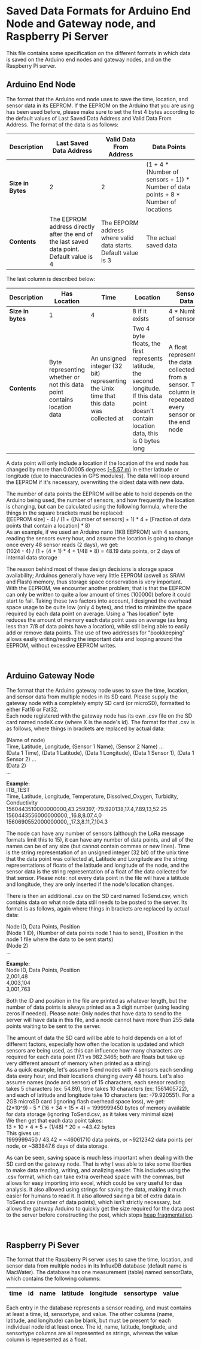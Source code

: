 # Saved Data Formats for Arduino End Node and Gateway node, and Raspberry Pi Server

This file contains some specification on the different formats in which data is saved on the Arduino end nodes and gateway nodes, and on the Raspberry Pi server.

## Arduino End Node

The format that the Arduino end node uses to save the time, location, and sensor data in its EEPROM. If the EEPROM on the Arduino that you are using has been used before, please make sure to set the first 4 bytes according to the default values of Last Saved Data Address and Valid Data From Address. The format of the data is as follows: 

| **Description**   | Last Saved Data Address | Valid Data From Address | Data Points |
|-------------------|-------------------------|-------------------------|-------------|
| **Size in Bytes** | 2                       | 2                       | (1 + 4 * (Number of sensors + 1)) * Number of data points + 8 * Number of locations |
| **Contents**      | The EEPROM address directly after the end of the last saved data point. Default value is 4 | The EEPORM address where valid data starts. Default value is 3 | The actual saved data |

The last column is described below:

| **Description**   | Has Location | Time | Location       | Sensor Data           |
|-------------------|--------------|------|----------------|-----------------------|
| **Size in bytes** | 1            | 4    | 8 if it exists | 4 * Number of sensors |
| **Contents**      | Byte representing whether or not this data point contains location data | An unsigned integer (32 bit) representing the Unix time that this data was collected at | Two 4 byte floats, the first represents latitude, the second longitude. If this data point doesn't contain location data, this is 0 bytes long | A float representing the data collected from a sensor. This column is repeated for every sensor on the end node |

A data point will only include a location if the location of the end node has changed by more than 0.00005 degrees [(~5.57 m)](https://en.wikipedia.org/wiki/Decimal_degrees#Precision) in either latitude or longitude (due to inaccuracies in GPS modules). The data will loop around the EEPROM if it's necessary, overwriting the oldest data with new data.

The number of data points the EEPROM will be able to hold depends on the Arduino being used, the number of sensors, and how frequently the location is changing, but can be calculated using the following formula, where the things in the square brackets must be replaced:  
(\[EEPROM size\] - 4) / (1 + (\[Number of sensors\] + 1) * 4 + \[Fraction of data points that contain a location\] * 8)  
As an example, if we used an Arduino nano (1KB EEPROM) with 4 sensors, reading the sensors every hour, and assume the location is going to change once every 48 sensor reads (2 days), we get:  
(1024 - 4) / (1 + (4 + 1) * 4 + 1/48 * 8) = 48.19 data points, or 2 days of internal data storage

The reason behind most of these design decisions is storage space availability; Arduinos generally have very little EEPROM (aswell as SRAM and Flash) memory, thus storage space conservation is very important. With the EEPROM, we encounter another problem; that is that the EEPROM can only be written to quite a low amount of times (100000) before it could start to fail. Taking these two factors into account, I designed the overhead space usage to be quite low (only 4 bytes), and tried to minimize the space required by each data point on average. Using a "has location" byte reduces the amount of memory each data point uses on average (as long less than 7/8 of data points have a location), while still being able to easily add or remove data points. The use of two addresses for "bookkeeping" allows easily writing/reading the important data and looping around the EEPROM, without excessive EEPROM writes.

<br/>

## Arduino Gateway Node

The format that the Arduino gateway node uses to save the time, location, and sensor data from multiple nodes in its SD card. Please supply the gateway node with a completely empty SD card (or microSD), formatted to either Fat16 or Fat32.  
Each node registered with the gateway node has its own .csv file on the SD card named nodeX.csv (where X is the node's id). The format for that .csv is as follows, where things in brackets are replaced by actual data: 

(Name of node)  
Time, Latitude, Longitude, (Sensor 1 Name), (Sensor 2 Name) ...  
(Data 1 Time), (Data 1 Latitude), (Data 1 Longitude), (Data 1 Sensor 1), (Data 1 Sensor 2) ...  
(Data 2)  
...

**Example:**  
ITB\_TEST  
Time, Latitude, Longitude, Temperature, Dissolved\_Oxygen, Turbidity, Conductivity  
1560443510000000000,43.259397,-79.920138,17.4,7.89,13,52.25  
1560443556000000000,,,16.8,8.07,4,0  
1560690552000000000,,,17.3,8.11,7,104.3  

The node can have any number of sensors (although the LoRa message formats limit this to 15), it can have any number of data points, and all of the names can be of any size (but cannot contain commas or new lines). Time is the string representation of an unsigned integer (32 bit) of the unix time that the data point was collected at, Latitude and Longitude are the string representations of floats of the latitude and longitude of the node, and the sensor data is the string representation of a float of the data collected for that sensor. Please note: not every data point in the file will have a latitude and longitude, they are only inserted if the node's location changes.

There is then an additional .csv on the SD card named ToSend.csv, which contains data on what node data still needs to be posted to the server. Its format is as follows, again where things in brackets are replaced by actual data:

Node ID, Data Points, Position  
(Node 1 ID), (Number of data points node 1 has to send), (Position in the node 1 file where the data to be sent starts)  
(Node 2)  
...

**Example:**  
Node ID, Data Points, Position  
2,001,48  
4,003,104  
3,001,763

Both the ID and position in the file are printed as whatever length, but the number of data points is always printed as a 3 digit number (using leading zeros if needed). Please note: Only nodes that have data to send to the server will have data in this file, and a node cannot have more than 255 data points waiting to be sent to the server.

The amount of data the SD card will be able to hold depends on a lot of different factors, especially how often the location is updated and which sensors are being used, as this can influence how many characters are required for each data point (7.1 vs 982.3465; both are floats but take up very different amount of memory when printed as a string)  
As a quick example, let's assume 5 end nodes with 4 sensors each sending data every hour, and their locations changing every 48 hours. Let's also assume names (node and sensor) of 15 characters, each sensor reading takes 5 characters (ex: 54.89), time takes 10 characters (ex: 1561405722), and each of latitude and longitude take 10 characters (ex: -79.920551). For a 2GB microSD card (ignoring flash overhead space loss), we get:  
(2*10^9) - 5 * (16 + 34 + 15 * 4) = 1999999450 bytes of memory available for data storage (ignoring ToSend.csv, as it takes very minimal size)  
We then get that each data point takes:  
13 + 10 + 4 * 5 + (1/48) * 20 = ~43.42 bytes  
This gives us:  
1999999450 / 43.42 = ~46061710 data points, or ~9212342 data points per node, or ~383847.6 days of data storage.  

As can be seen, saving space is much less important when dealing with the SD card on the gateway node. That is why I was able to take some liberties to make data reading, writing, and analizing easier. This includes using the .csv format, which can take extra overhead space with the commas, but allows for easy importing into excel, which could be very useful for daa analysis. It also allowed using strings for saving the data, making it much easier for humans to read it. It also allowed saving a bit of extra data in ToSend.csv (number of data points), which isn't strictly necessary, but allows the gateway Arduino to quickly get the size required for the data post to the server before constructing the post, which stops [heap fragmentation](https://cpp4arduino.com/2018/11/06/what-is-heap-fragmentation.html).

<br/>

## Raspberry Pi Sever

The format that the Raspberry Pi server uses to save the time, location, and sensor data from multiple nodes in its InfluxDB database (default name is MacWater). The database has one measurement (table) named sensorData, which contains the following columns:

| **time** | **id** | **name** | **latitude** | **longitude** | **sensortype** | **value** |
|----------|--------|----------|--------------|---------------|----------------|-----------|

Each entry in the database represents a sensor reading, and must contains at least a time, id, sensortype, and value. The other columns (name, latitude, and longitude) can be blank, but must be present for each individual node id at least once. The id, name, latitude, longitude, and sensortype columns are all represented as strings, whereas the value column is represented as a float.



